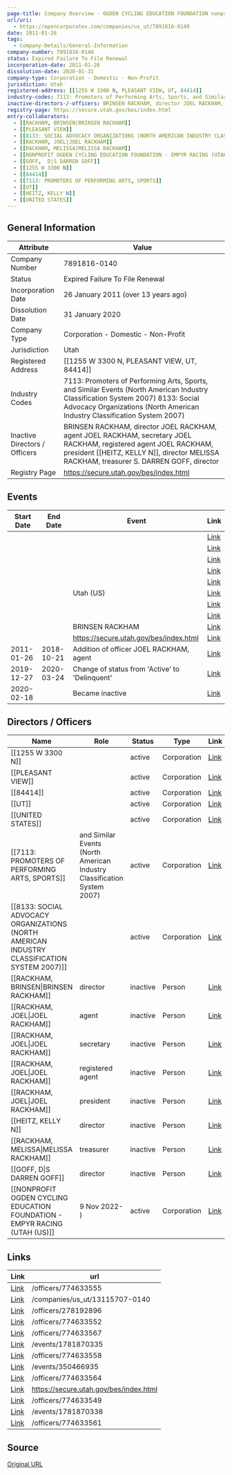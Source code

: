 ```yaml
---
page-title: Company Overview - OGDEN CYCLING EDUCATION FOUNDATION nonprofit (Utah - 7891816-0140)
url/uri:
  - https://opencorporates.com/companies/us_ut/7891816-0140
date: 2011-01-26
tags:
  - Company-Details/General-Information
company-number: 7891816-0140
status: Expired Failure To File Renewal
incorporation-date: 2011-01-26
dissolution-date: 2020-01-31
company-type: Corporation - Domestic - Non-Profit
jurisdiction: Utah
registered-address: [[1255 W 3300 N, PLEASANT VIEW, UT, 84414]]
industry-codes: 7113: Promoters of Performing Arts, Sports, and Similar Events (North American Industry Classification System 2007) 8133: Social Advocacy Organizations (North American Industry Classification System 2007)
inactive-directors-/-officers: BRINSEN RACKHAM, director JOEL RACKHAM, agent JOEL RACKHAM, secretary JOEL RACKHAM, registered agent JOEL RACKHAM, president [[HEITZ, KELLY N]], director MELISSA RACKHAM, treasurer S. DARREN GOFF, director
registry-page: https://secure.utah.gov/bes/index.html
entry-collaborators:
  - [[RACKHAM, BRINSEN|BRINSEN RACKHAM]]
  - [[PLEASANT VIEW]]
  - [[8133: SOCIAL ADVOCACY ORGANIZATIONS (NORTH AMERICAN INDUSTRY CLASSIFICATION SYSTEM 2007)]]
  - [[RACKHAM, JOEL|JOEL RACKHAM]]
  - [[RACKHAM, MELISSA|MELISSA RACKHAM]]
  - [[NONPROFIT OGDEN CYCLING EDUCATION FOUNDATION - EMPYR RACING (UTAH (US)]]
  - [[GOFF,  D|S DARREN GOFF]]
  - [[1255 W 3300 N]]
  - [[84414]]
  - [[7113: PROMOTERS OF PERFORMING ARTS, SPORTS]]
  - [[UT]]
  - [[HEITZ, KELLY N]]
  - [[UNITED STATES]]
---
```


## General Information
| Attribute          | Value                                       |
|--------------------|---------------------------------------------|
| Company Number     | 7891816-0140                                |
| Status             | Expired Failure To File Renewal             |
| Incorporation Date | 26 January 2011 (over 13 years ago)         |
| Dissolution Date   | 31 January 2020                             |
| Company Type       | Corporation - Domestic - Non-Profit         |
| Jurisdiction       | Utah                                        |
| Registered Address | [[1255 W 3300 N, PLEASANT VIEW, UT, 84414]] |
| Industry Codes     | 7113: Promoters of Performing Arts, Sports, and Similar Events (North American Industry Classification System 2007) 8133: Social Advocacy Organizations (North American Industry Classification System 2007) |
| Inactive Directors / Officers | BRINSEN RACKHAM, director JOEL RACKHAM, agent JOEL RACKHAM, secretary JOEL RACKHAM, registered agent JOEL RACKHAM, president [[HEITZ, KELLY N]], director MELISSA RACKHAM, treasurer S. DARREN GOFF, director |
| Registry Page      | https://secure.utah.gov/bes/index.html      |

## Events

| Start Date | End Date   | Event                                                   | Link |
|------------|------------|-------------------------------------------------------|------|
|            |            |                                                         | [Link]() |
|            |            |                                                         | [Link]() |
|            |            |                                                         | [Link]() |
|            |            |                                                         | [Link]() |
|            |            |                                                         | [Link]() |
|            |            | Utah (US)                                               | [Link](https://opencorporates.com/companies/us_ut) |
|            |            |                                                         | [Link]() |
|            |            |                                                         | [Link]() |
|            |            | BRINSEN RACKHAM                                         | [Link](https://opencorporates.com/officers/774633555) |
|            |            | https://secure.utah.gov/bes/index.html                  | [Link](https://secure.utah.gov/bes/index.html) |
| 2011-01-26 | 2018-10-21 | Addition of officer JOEL RACKHAM, agent                 | [Link](https://opencorporates.com/events/350466935) |
| 2019-12-27 | 2020-03-24 | Change of status from 'Active' to 'Delinquent'          | [Link](https://opencorporates.com/events/1781870338) |
| 2020-02-18 |            | Became inactive                                         | [Link](https://opencorporates.com/events/1781870335) |

## Directors / Officers
| Name                 | Role            | Status     | Type        | Link |
|----------------------|-----------------|------------|-------------|------|
| [[1255 W 3300 N]]    |                 | active     | Corporation | [Link](https://opencorporates.com/companies/us_ut/7891816-0140) |
| [[PLEASANT VIEW]]    |                 | active     | Corporation | [Link](https://opencorporates.com/companies/us_ut/7891816-0140) |
| [[84414]]            |                 | active     | Corporation | [Link](https://opencorporates.com/companies/us_ut/7891816-0140) |
| [[UT]]               |                 | active     | Corporation | [Link](https://opencorporates.com/companies/us_ut/7891816-0140) |
| [[UNITED STATES]]    |                 | active     | Corporation | [Link](https://opencorporates.com/companies/us_ut/7891816-0140) |
| [[7113: PROMOTERS OF PERFORMING ARTS, SPORTS]] | and Similar Events (North American Industry Classification System 2007) | active     | Corporation | [Link](https://opencorporates.com/companies/us_ut/7891816-0140) |
| [[8133: SOCIAL ADVOCACY ORGANIZATIONS (NORTH AMERICAN INDUSTRY CLASSIFICATION SYSTEM 2007)]] |                 | active     | Corporation | [Link](https://opencorporates.com/companies/us_ut/7891816-0140) |
| [[RACKHAM, BRINSEN\|BRINSEN RACKHAM]] | director        | inactive   | Person      | [Link](https://opencorporates.com/officers/774633555) |
| [[RACKHAM, JOEL\|JOEL RACKHAM]] | agent           | inactive   | Person      | [Link](https://opencorporates.com/officers/278192896) |
| [[RACKHAM, JOEL\|JOEL RACKHAM]] | secretary       | inactive   | Person      | [Link](https://opencorporates.com/officers/774633558) |
| [[RACKHAM, JOEL\|JOEL RACKHAM]] | registered agent | inactive   | Person      | [Link](https://opencorporates.com/officers/774633561) |
| [[RACKHAM, JOEL\|JOEL RACKHAM]] | president       | inactive   | Person      | [Link](https://opencorporates.com/officers/774633567) |
| [[HEITZ, KELLY N]] | director        | inactive   | Person      | [Link](https://opencorporates.com/officers/774633549) |
| [[RACKHAM, MELISSA\|MELISSA RACKHAM]] | treasurer       | inactive   | Person      | [Link](https://opencorporates.com/officers/774633552) |
| [[GOFF,  D\|S DARREN GOFF]] | director        | inactive   | Person      | [Link](https://opencorporates.com/officers/774633564) |
| [[NONPROFIT OGDEN CYCLING EDUCATION FOUNDATION - EMPYR RACING (UTAH (US)]] | 9 Nov 2022- )   | active     | Corporation | [Link](https://opencorporates.com/companies/us_ut) |

## Links
| Link   | url                            
|--------|--------------------------------|
| [Link](/officers/774633555) |/officers/774633555           |
| [Link](/companies/us_ut/13115707-0140) |/companies/us_ut/13115707-0140|
| [Link](/officers/278192896) |/officers/278192896           |
| [Link](/officers/774633552) |/officers/774633552           |
| [Link](/officers/774633567) |/officers/774633567           |
| [Link](/events/1781870335) |/events/1781870335            |
| [Link](/officers/774633558) |/officers/774633558           |
| [Link](/events/350466935) |/events/350466935             |
| [Link](/officers/774633564) |/officers/774633564           |
| [Link](https://secure.utah.gov/bes/index.html) |https://secure.utah.gov/bes/index.html|
| [Link](/officers/774633549) |/officers/774633549           |
| [Link](/events/1781870338) |/events/1781870338            |
| [Link](/officers/774633561) |/officers/774633561           |

## Source
[Original URL](https://opencorporates.com/companies/us_ut/7891816-0140)

